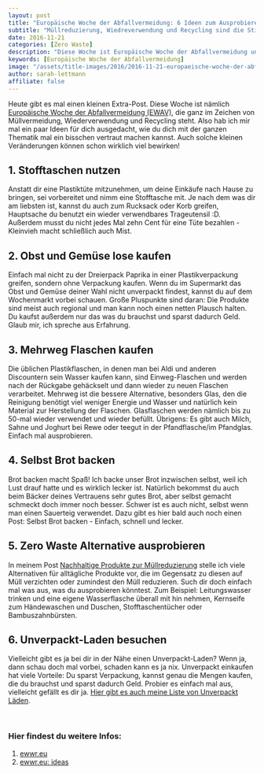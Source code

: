 ```yaml
---
layout: post
title: "Europäische Woche der Abfallvermeidung: 6 Ideen zum Ausprobieren"
subtitle: "Müllreduzierung, Wiedreverwendung und Recycling sind die Stichwörter"
date: 2016-11-21
categories: [Zero Waste]
description: "Diese Woche ist Europäische Woche der Abfallvermeidung und es dreht sich alles um Müllreduzierung, Wiederverwendung und Recycling."
keywords: [Europäische Woche der Abfallvermeidung]
image: "/assets/title-images/2016/2016-11-21-europaeische-woche-der-abfallvermeidung.jpg"
author: sarah-lettmann
affiliate: false
---
```

Heute gibt es mal einen kleinen Extra-Post. Diese Woche ist nämlich [Europäische Woche der Abfallvermeidung (EWAV)](http://www.letscleanupeurope.de/), die ganz im Zeichen von Müllvermeidung, Wiederverwendung und Recycling steht. Also hab ich mir mal ein paar Ideen für dich ausgedacht, wie du dich mit der ganzen Thematik mal ein bisschen vertraut machen kannst. Auch solche kleinen Veränderungen können schon wirklich viel bewirken!

## 1. Stofftaschen nutzen
Anstatt dir eine Plastiktüte mitzunehmen, um deine Einkäufe nach Hause zu bringen, sei vorbereitet und nimm eine Stofftasche mit. Je nach dem was dir am liebsten ist, kannst du auch zum Rucksack oder Korb greifen, Hauptsache du benutzt ein wieder verwendbares Trageutensil :D. Außerdem musst du nicht jedes Mal zehn Cent für eine Tüte bezahlen - Kleinvieh macht schließlich auch Mist.

## 2. Obst und Gemüse lose kaufen
Einfach mal nicht zu der Dreierpack Paprika in einer Plastikverpackung greifen, sondern ohne Verpackung kaufen. Wenn du im Supermarkt das Obst und Gemüse deiner Wahl nicht unverpackt findest, kannst du auf dem Wochenmarkt vorbei schauen. Große Pluspunkte sind daran: Die Produkte sind meist auch regional und man kann noch einen netten Plausch halten. Du kaufst außerdem nur das was du brauchst und sparst dadurch Geld. Glaub mir, ich spreche aus Erfahrung.

## 3. Mehrweg Flaschen kaufen
Die üblichen Plastikflaschen, in denen man bei Aldi und anderen Discountern sein Wasser kaufen kann, sind Einweg-Flaschen und werden nach der Rückgabe gehäckselt und dann wieder zu neuen Flaschen verarbeitet. Mehrweg ist die bessere Alternative, besonders Glas, den die Reinigung benötigt viel weniger Energie und Wasser und natürlich kein Material zur Herstellung der Flaschen. Glasflaschen werden nämlich bis zu 50-mal wieder verwendet und wieder befüllt. Übrigens: Es gibt auch Milch, Sahne und Joghurt bei Rewe oder teegut in der Pfandflasche/im Pfandglas. Einfach mal ausprobieren.

## 4. Selbst Brot backen
Brot backen macht Spaß! Ich backe unser Brot inzwischen selbst, weil ich Lust drauf hatte und es wirklich lecker ist. Natürlich bekommst du auch beim Bäcker deines Vertrauens sehr gutes Brot, aber selbst gemacht schmeckt doch immer noch besser. Schwer ist es auch nicht, selbst wenn man einen Sauerteig verwendet. Dazu gibt es hier bald auch noch einen Post: Selbst Brot backen - Einfach, schnell und lecker.

## 5. Zero Waste Alternative ausprobieren
In meinem Post [Nachhaltige Produkte zur Müllreduzierung](/blog/nachhaltige-produkte-zur-muellreduzierung) stelle ich viele Alternativen für alltägliche Produkte vor, die im Gegensatz zu diesen auf Müll verzichten oder zumindest den Müll reduzieren. Such dir doch einfach mal was aus, was du ausprobieren könntest. Zum Beispiel: Leitungswasser trinken und eine eigene Wasserflasche überall mit hin nehmen, Kernseife zum Händewaschen und Duschen, Stofftaschentücher oder Bambuszahnbürsten.

## 6. Unverpackt-Laden besuchen
Vielleicht gibt es ja bei dir in der Nähe einen Unverpackt-Laden? Wenn ja, dann schau doch mal vorbei, schaden kann es ja nix. Unverpackt einkaufen hat viele Vorteile: Du sparst Verpackung, kannst genau die Mengen kaufen, die du brauchst und sparst dadurch Geld. Probier es einfach mal aus, vielleicht gefällt es dir ja. [Hier gibt es auch meine Liste von Unverpackt Läden](/blog/unverpackt-einkaufen-alle-laeden).

&nbsp;

### Hier findest du weitere Infos:
1. [ewwr.eu](http://www.ewwr.eu/de)
2. [ewwr.eu: ideas](http://www.ewwr.eu/de/ideas/reduce)

